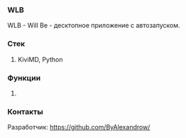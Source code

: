 ### WLB

WLB - Will Be - десктопное приложение с автозапуском.

### Стек

1. KiviMD, Python

### Функции

1. 

### Контакты

Разработчик: https://github.com/ByAlexandrow/
